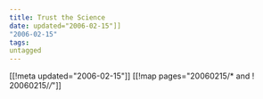 ```yaml
---
title: Trust the Science
date: updated="2006-02-15"]]
"2006-02-15"
tags:
untagged
---
```

[[!meta updated="2006-02-15"]]
[[!map pages="20060215/* and ! 20060215/*/*"]]
